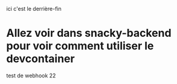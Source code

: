 ici c'est le derrière-fin

# Allez voir dans snacky-backend pour voir comment utiliser le devcontainer

test de webhook 22
